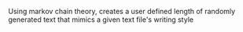 Using markov chain theory, creates a user defined length of randomly generated text that mimics a given text file's writing style
